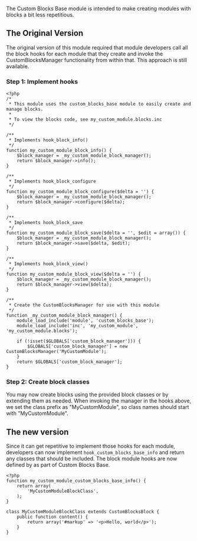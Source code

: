 The Custom Blocks Base module is intended to make creating modules with blocks a bit less repetitious.

## The Original Version

The original version of this module required that module developers call all the block hooks for each module that they create and invoke the CustomBlocksManager functionality from within that. This approach is still available.

### Step 1: Implement hooks

    <?php
    /*
     * This module uses the custom_blocks_base module to easily create and manage blocks.
     *
     * To view the blocks code, see my_custom_module.blocks.inc
     */

    /**
     * Implements hook_block_info()
     */
    function my_custom_module_block_info() {
        $block_manager = _my_custom_module_block_manager();
        return $block_manager->info();
    }

    /**
     * Implements hook_block_configure
     */
    function my_custom_module_block_configure($delta = '') {
        $block_manager = _my_custom_module_block_manager();
        return $block_manager->configure($delta);
    }

    /**
     * Implements hook_block_save
     */
    function my_custom_module_block_save($delta = '', $edit = array()) {
        $block_manager = _my_custom_module_block_manager();
        return $block_manager->save($delta, $edit);
    }

    /**
     * Implements hook_block_view()
     */
    function my_custom_module_block_view($delta = '') {
        $block_manager = _my_custom_module_block_manager();
        return $block_manager->view($delta);
    }

    /**
     * Create the CustomBlocksManager for use with this module
     */
    function _my_custom_module_block_manager() {
        module_load_include('module', 'custom_blocks_base');
        module_load_include('inc', 'my_custom_module', 'my_custom_module.blocks');

        if (!isset($GLOBALS['custom_block_manager'])) {
            $GLOBALS['custom_block_manager'] = new CustomBlocksManager('MyCustomModule');
        }
        return $GLOBALS['custom_block_manager'];
    }

### Step 2: Create block classes

You may now create blocks using the provided block classes or by extending them as needed. When invoking the manager in the hooks above, we set the class prefix as "MyCustomModule", so class names should start with "MyCustomModule".

## The new version

Since it can get repetitive to implement those hooks for each module, developers can now implement `hook_custom_blocks_base_info` and return any classes that should be included. The block module hooks are now defined by as part of Custom Blocks Base.

    <?php
    function my_custom_module_custom_blocks_base_info() {
        return array(
            'MyCustomModuleBlockClass',
        );
    }

    class MyCustomModuleBlockClass extends CustomBlocksBlock {
        public function content() {
            return array('#markup' => '<p>Hello, world</p>');
        }
    }
